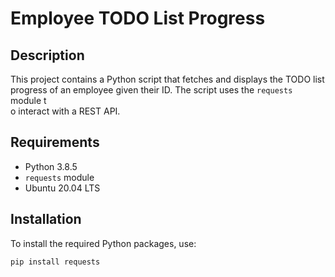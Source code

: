 # Employee TODO List Progress

## Description

This project contains a Python script that fetches and displays the TODO list \
progress of an employee given their ID. The script uses the `requests` module t\
o interact with a REST API.

## Requirements

- Python 3.8.5
- `requests` module
- Ubuntu 20.04 LTS

## Installation

To install the required Python packages, use:
```sh
pip install requests